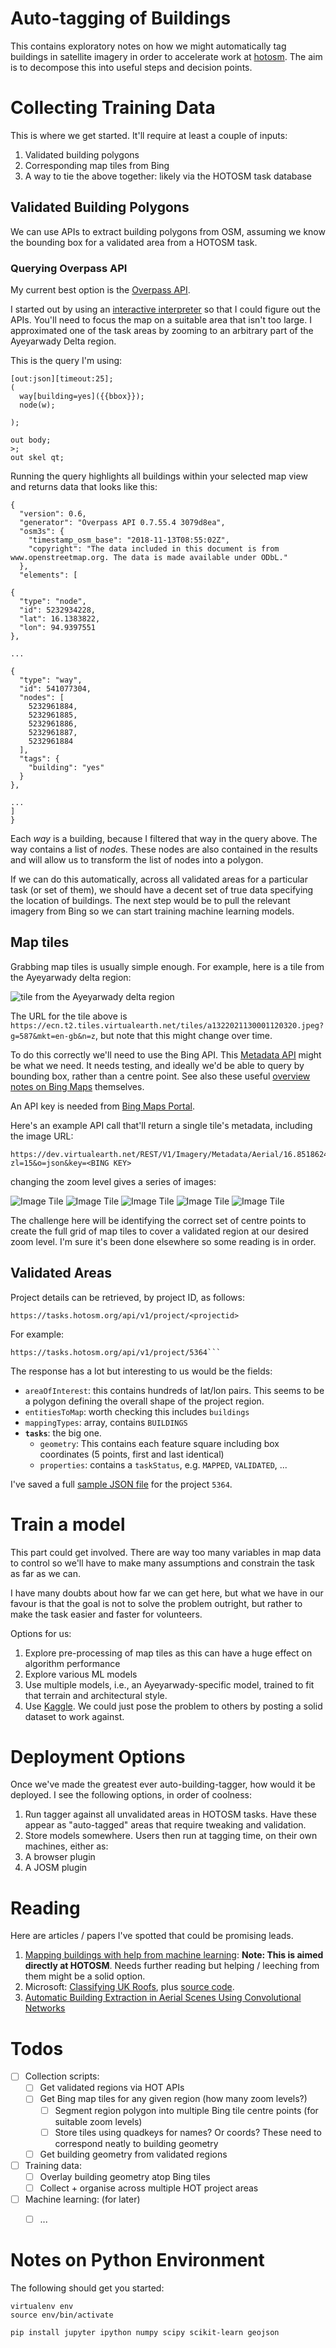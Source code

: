 # Auto-tagging of Buildings

This contains exploratory notes on how we might automatically tag buildings in satellite imagery in order to accelerate work at [hotosm](https://tasks.hotosm.org).  The aim is to decompose this into useful steps and decision points.


# Collecting Training Data

This is where we get started.  It'll require at least a couple of inputs:

1. Validated building polygons
2. Corresponding map tiles from Bing
3. A way to tie the above together: likely via the HOTOSM task database


## Validated Building Polygons

We can use APIs to extract building polygons from OSM, assuming we know the bounding box for a validated area from a HOTOSM task.

### Querying Overpass API

My current best option is the [Overpass API](https://wiki.openstreetmap.org/wiki/Overpass_API).  

I started out by using an [interactive interpreter](http://overpass-turbo.eu/) so that I could figure out the APIs.  You'll need to focus the map on a suitable area that isn't too large.  I approximated one of the task areas by zooming to an arbitrary part of the Ayeyarwady Delta region.

This is the query I'm using:

```
[out:json][timeout:25];
(
  way[building=yes]({{bbox}});
  node(w);
  
);

out body;
>;
out skel qt;
```

Running the query highlights all buildings within your selected map view and returns data that looks like this:

```
{
  "version": 0.6,
  "generator": "Overpass API 0.7.55.4 3079d8ea",
  "osm3s": {
    "timestamp_osm_base": "2018-11-13T08:55:02Z",
    "copyright": "The data included in this document is from www.openstreetmap.org. The data is made available under ODbL."
  },
  "elements": [

{
  "type": "node",
  "id": 5232934228,
  "lat": 16.1383822,
  "lon": 94.9397551
},

...

{
  "type": "way",
  "id": 541077304,
  "nodes": [
    5232961884,
    5232961885,
    5232961886,
    5232961887,
    5232961884
  ],
  "tags": {
    "building": "yes"
  }
},

...
]
}

```

Each *way* is a building, because I filtered that way in the query above.  The way contains a list of *node*s.  These nodes are also contained in the results and will allow us to transform the list of nodes into a polygon. 

If we can do this automatically, across all validated areas for a particular task (or set of them), we should have a decent set of true data specifying the location of buildings.  The next step would be to pull the relevant imagery from Bing so we can start training machine learning models.


## Map tiles

Grabbing map tiles is usually simple enough.  For example, here is a tile from the Ayeyarwady delta region: 

![tile from the Ayeyarwady delta region](https://ecn.t2.tiles.virtualearth.net/tiles/a1322021130001120320.jpeg?g=587&mkt=en-gb&n=z)

The URL for the tile above is `https://ecn.t2.tiles.virtualearth.net/tiles/a1322021130001120320.jpeg?g=587&mkt=en-gb&n=z`, but note that this might change over time.  

To do this correctly we'll need to use the Bing API.  This [Metadata API](https://msdn.microsoft.com/en-us/library/ff701716.aspx) might be what we need.  It needs testing, and ideally we'd be able to query by bounding box, rather than a centre point.   See also these useful [overview notes on Bing Maps](https://msdn.microsoft.com/en-us/library/bb259689.aspx) themselves.

An API key is needed from [Bing Maps Portal](https://www.bingmapsportal.com).

Here's an example API call that'll return a single tile's metadata, including the image URL:

```
https://dev.virtualearth.net/REST/V1/Imagery/Metadata/Aerial/16.851862450285,95.7293701000399?zl=15&o=json&key=<BING KEY>
```

changing the zoom level gives a series of images:

![Image Tile](http://ecn.t3.tiles.virtualearth.net//tiles//a132201222203023.jpeg?g=6748) ![Image Tile](http://ecn.t2.tiles.virtualearth.net//tiles//a1322012222030232.jpeg?g=6748) ![Image Tile](http://ecn.t1.tiles.virtualearth.net//tiles//a13220122220302321.jpeg?g=6748) ![Image Tile](http://ecn.t1.tiles.virtualearth.net//tiles//a132201222203023211.jpeg?g=6748) ![Image Tile](http://ecn.t1.tiles.virtualearth.net//tiles//a1322012222030232111.jpeg?g=6748)

The challenge here will be identifying the correct set of centre points to create the full grid of map tiles to cover a validated region at our desired zoom level.  I'm sure it's been done elsewhere so some reading is in order.



## Validated Areas

Project details can be retrieved, by project ID, as follows:

```
https://tasks.hotosm.org/api/v1/project/<projectid>
```

For example:

```
https://tasks.hotosm.org/api/v1/project/5364```
```

The response has a lot but interesting to us would be the fields:

* `areaOfInterest`: this contains hundreds of lat/lon pairs. This seems to be a polygon defining the overall shape of the project region.
* `entitiesToMap`: worth checking this includes `buildings`
* `mappingTypes`: array, contains `BUILDINGS`
* **`tasks`**: the big one. 
  * `geometry`: This contains each feature square including box coordinates (5 points, first and last identical)
  * `properties`: contains a `taskStatus`, e.g. `MAPPED`, `VALIDATED`, ... 

I've saved a full [sample JSON file](data/sample/5364-validated-region.json) for the project `5364`.


# Train a model

This part could get involved.  There are way too many variables in map data to control so we'll have to make many assumptions and constrain the task as far as we can.  

I have many doubts about how far we can get here, but what we have in our favour is that the goal is not to solve the problem outright, but rather to make the task easier and faster for volunteers. 

Options for us:

1. Explore pre-processing of map tiles as this can have a huge effect on algorithm performance
1. Explore various ML models
1. Use multiple models, i.e., an Ayeyarwady-specific model, trained to fit that terrain and architectural style.
1. Use [Kaggle](https://www.kaggle.com/datasets). We could just pose the problem to others by posting a solid dataset to work against. 


# Deployment Options

Once we've made the greatest ever auto-building-tagger, how would it be deployed.  I see the following options, in order of coolness:

1. Run tagger against all unvalidated areas in HOTOSM tasks.  Have these appear as "auto-tagged" areas that require tweaking and validation. 
1. Store models somewhere. Users then run at tagging time, on their own machines, either as:
  1. A browser plugin
  2. A JOSM plugin



# Reading

Here are articles / papers I've spotted that could be promising leads.

1. [Mapping buildings with help from machine learning](https://medium.com/devseed/mapping-buildings-with-help-from-machine-learning-f8d8d221214a): **Note: This is aimed directly at HOTOSM**.  Needs further reading but helping / leeching from them might be a solid option.
1. Microsoft: [Classifying UK Roofs](https://blogs.technet.microsoft.com/uktechnet/2018/04/18/classifying-the-uks-roofs-from-aerial-imagery-using-deep-learning-with-cntk/), plus [source code](https://github.com/TempestVanSchaik/roof-Classification).
1. [Automatic Building Extraction in Aerial Scenes
Using Convolutional Networks](https://arxiv.org/pdf/1602.06564.pdf)


# Todos

- [ ] Collection scripts:
  - [ ] Get validated regions via HOT APIs
  - [ ] Get Bing map tiles for any given region (how many zoom levels?)
    - [ ] Segment region polygon into multiple Bing tile centre points (for suitable zoom levels)
    - [ ] Store tiles using quadkeys for names? Or coords?  These need to correspond neatly to building geometry
  - [ ] Get building geometry from validated regions
- [ ] Training data:
  - [ ] Overlay building geometry atop Bing tiles
  - [ ] Collect + organise across multiple HOT project areas
- [ ] Machine learning: (for later) 
  - [ ] ...


# Notes on Python Environment

The following should get you started:

```
virtualenv env
source env/bin/activate

pip install jupyter ipython numpy scipy scikit-learn geojson
```



